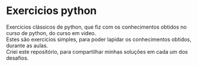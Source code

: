 # Exercicios python
 Exercicios clássicos de python, que fiz com os conhecimentos obtidos no curso de python, do curso em video. <br>
 Estes são exercicios simples, para poder lapidar os conhecimentos obtidos, durante as aulas. <br>
 Criei este repositório, para compartilhar minhas soluções em cada um dos desafios. <br>
